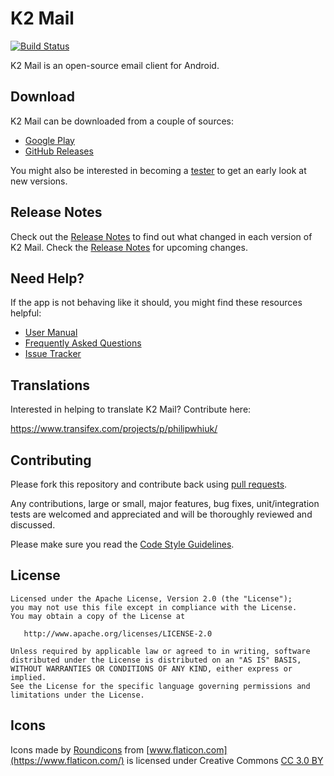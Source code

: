 # K2 Mail
[![Build Status](https://travis-ci.org/philipwhiuk/k2.svg?branch=master)](https://travis-ci.org/philipwhiuk/k2)

K2 Mail is an open-source email client for Android.

## Download

K2 Mail can be downloaded from a couple of sources:

- [Google Play](https://play.google.com/store/apps/details?id=com.whiuk.philip.k2)
- [GitHub Releases](https://github.com/philipwhiuk/k-9/releases)

You might also be interested in becoming a [tester](https://play.google.com/apps/testing/com.whiuk.philip.k2) 
to get an early look at new versions.

## Release Notes

Check out the [Release Notes](https://philipwhiuk.github.io/k2/release-notes.html) to find out what changed
in each version of K2 Mail. Check the [Release Notes](https://philipwhiuk.github.io/k2/roadmap.html) for upcoming changes.

## Need Help?

If the app is not behaving like it should, you might find these resources helpful:

- [User Manual](https://philipwhiuk.github.io/k2/documentation.html)
- [Frequently Asked Questions](https://philipwhiuk.github.io/k2/documentation/faq.html)
- [Issue Tracker](http://philipwhiuk.github.io/k2/)

## Translations

Interested in helping to translate K2 Mail? Contribute here:

https://www.transifex.com/projects/p/philipwhiuk/

## Contributing

Please fork this repository and contribute back using [pull requests](https://github.com/philipwhiuk/k2/pulls).

Any contributions, large or small, major features, bug fixes, unit/integration tests are welcomed 
and appreciated and will be thoroughly reviewed and discussed.

Please make sure you read the [Code Style Guidelines](https://github.com/philipwhiuk/k2/documentation/development/code-style.html).

## License

    Licensed under the Apache License, Version 2.0 (the "License");
    you may not use this file except in compliance with the License.
    You may obtain a copy of the License at

       http://www.apache.org/licenses/LICENSE-2.0

    Unless required by applicable law or agreed to in writing, software
    distributed under the License is distributed on an "AS IS" BASIS,
    WITHOUT WARRANTIES OR CONDITIONS OF ANY KIND, either express or implied.
    See the License for the specific language governing permissions and
    limitations under the License.
    
## Icons

Icons made by [Roundicons](https://www.flaticon.com/authors/roundicons) 
from [www.flaticon.com](https://www.flaticon.com/) is licensed under 
Creative Commons [CC 3.0 BY](http://creativecommons.org/licenses/by/3.0/)
